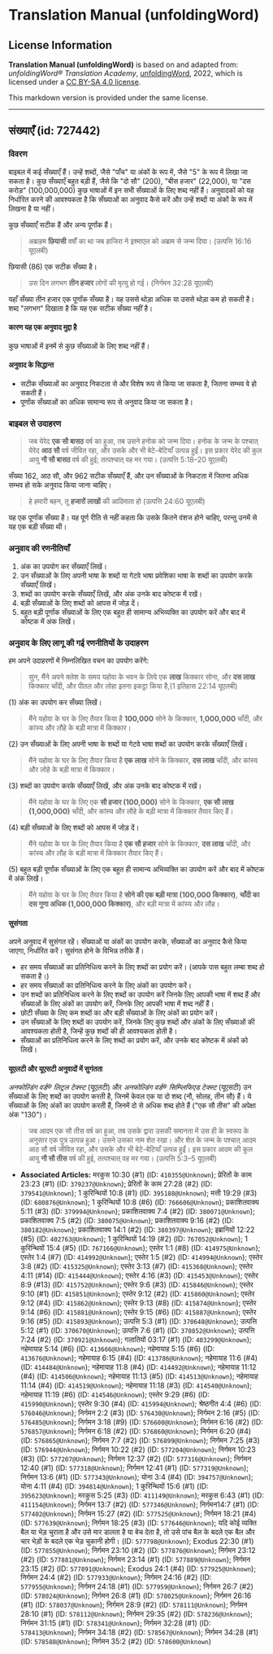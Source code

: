 # Translation Manual (unfoldingWord)

## License Information

**Translation Manual (unfoldingWord)** is based on and adapted from: _unfoldingWord® Translation Academy_, [unfoldingWord](https://unfoldingword.org/utw), 2022, which is licensed under a [CC BY-SA 4.0 license](https://creativecommons.org/licenses/by-sa/4.0/legalcode.en).

This markdown version is provided under the same license.



--------------------------------

## संख्याएँ (id: 727442)

### विवरण

बाइबल में कई सँख्याएँ हैं। उन्हें शब्दों, जैसे "पाँच" या अंकों के रूप में, जैसे "5" के रूप में लिखा जा सकता है। कुछ सँख्याएँ बहुत बड़ी हैं, जैसे कि "दो सौ" (200\), "बीस हजार" (22,000\), या "दस करोड़" (100,000,000\) कुछ भाषाओं में इन सभी सँख्याओं के लिए शब्द नहीं हैं। अनुवादकों को यह निर्धारित करने की आवश्यकता है कि सँख्याओं का अनुवाद कैसे करें और उन्हें शब्दों या अंकों के रूप में लिखना है या नहीं।

कुछ सँख्याएँ सटीक हैं और अन्य पूर्णांक हैं।

> अब्राहम **छियासी** वर्षों का था जब हाजिरा ने इश्माएल को अब्राम से जन्म दिया। (उत्पत्ति 16:16 यूएलबी)

छियासी (86\) एक सटीक सँख्या है।

> उस दिन लगभग **तीन हजार** लोगों की मृत्यु हो गई। (निर्गमन 32:28 यूएलबी)

यहाँ सँख्या तीन हजार एक पूर्णांक सँख्या है। यह उससे थोड़ा अधिक या उससे थोड़ा कम हो सकती है। शब्द "लगभग" दिखाता है कि यह एक सटीक सँख्या नहीं है।

#### कारण यह एक अनुवाद मुद्दा है

कुछ भाषाओं में इनमें से कुछ सँख्याओं के लिए शब्द नहीं हैं।

#### अनुवाद के सिद्धान्त

* सटीक सँख्याओं का अनुवाद निकटता से और विशेष रूप से किया जा सकता है, जितना सम्भव वे हो सकती हैं।
* पूर्णांक सँख्याओं का अधिक सामान्य रूप से अनुवाद किया जा सकता है।

### बाइबल से उदाहरण

> जब येरेद **एक सौ बासठ** वर्ष का हुआ, तब उसने हनोक को जन्म दिया। हनोक के जन्म के पश्चात् येरेद **आठ सौ** वर्ष जीवित रहा, और उसके और भी बेटे\-बेटियाँ उत्पन्न हुईं। इस प्रकार येरेद की कुल आयु **नौ सौ बासठ** वर्ष की हुई; तत्पश्चात् वह मर गया। (उत्पत्ति 5:18–20 यूएलबी)

सँख्या 162, आठ सौ, और 962 सटीक सँख्याएँ हैं, और उन सँख्याओं के निकटता में जितना अधिक सम्भव हो सके अनुवाद किया जाना चाहिए।

> हे हमारी बहन, तू **हजारों लाखों** की आदिमाता हो (उत्पत्ति 24:60 यूएलबी)

यह एक पूर्णांक सँख्या है। यह पूर्ण रीति से नहीं कहता कि उसके कितने वंशज होने चाहिए, परन्तु उनमें से यह एक बड़ी सँख्या थी।

### अनुवाद की रणनीतियाँ

1. अंक का उपयोग कर सँख्याएँ लिखें।
2. उन सँख्याओं के लिए अपनी भाषा के शब्दों या गेटवे भाषा प्रवेशिका भाषा के शब्दों का उपयोग करके सँख्याएँ लिखें।
3. शब्दों का उपयोग करके सँख्याएँ लिखें, और अंक उनके बाद कोष्टक में रखें।
4. बड़ी सँख्याओं के लिए शब्दों को आपस में जोड़ दें।
5. बहुत बड़ी पूर्णांक सँख्याओं के लिए एक बहुत ही सामान्य अभिव्यक्ति का उपयोग करें और बाद में कोष्टक में अंक लिखें।

### अनुवाद के लिए लागू की गई रणनीतियों के उदाहरण

हम अपने उदाहरणों में निम्नलिखित वचन का उपयोग करेंगे:

> सुन, मैंने अपने क्लेश के समय यहोवा के भवन के लिये एक **लाख** किक्कार सोना, और **दस लाख** किक्कार चाँदी, और पीतल और लोहा इतना इकट्ठा किया है,(1 इतिहास 22:14 यूएलबी)

(1\) अंक का उपयोग कर सँख्या लिखें।

> मैंने यहोवा के घर के लिए तैयार किया है **100,000** सोने के किक्कार, **1,000,000** चाँदी, और कांस्य और लौहे के बड़ी मात्रा में किक्कार।

(2\) उन सँख्याओं के लिए अपनी भाषा के शब्दों या गेटवे भाषा शब्दों का उपयोग करके सँख्याएँ लिखें।

> मैंने यहोवा के घर के लिए तैयार किया है **एक लाख** सोने के किक्कार, **दस लाख** चाँदी, और कांस्य और लोहे के बड़ी मात्रा में किक्कार।

(3\) शब्दों का उपयोग करके सँख्याएँ लिखें, और अंक उनके बाद कोष्टक में रखें।

> मैंने यहोवा के घर के लिए एक **सौ हजार (100,000\)** सोने के किक्कार, **एक सौ लाख (1,000,000\)** चाँदी, और कांस्य और लौहे के बड़ी मात्रा में किक्कार तैयार किए हैं।

(4\) बड़ी सँख्याओं के लिए शब्दों को आपस में जोड़ दें।

> मैंने यहोवा के घर के लिए तैयार किया है **एक सौ हजार** सोने के किक्कार, **दस लाख** चाँदी, और कांस्य और लौह के बड़ी मात्रा में किक्कार तैयार किए हैं।

(5\) बहुत बड़ी पूर्णांक सँख्याओं के लिए एक बहुत ही सामान्य अभिव्यक्ति का उपयोग करें और बाद में कोष्टक में अंक लिखें।

> मैंने यहोवा के घर के लिए तैयार किया है **सोने की एक बड़ी मात्रा (100,000 किक्कार)**, **चाँदी का दस गुणा अधिक (1,000,000 किक्कार)**, और बड़ी मात्रा में कांस्य और लौह।

#### सुसंगता

अपने अनुवाद में सुसंगत रहें। सँख्याओं या अंकों का उपयोग करके, सँख्याओं का अनुवाद कैसे किया जाएगा, निर्धारित करें। सुसंगत होने के विभिन्न तरीके हैं।

* हर समय सँख्याओं का प्रतिनिधित्व करने के लिए शब्दों का प्रयोग करें। (आपके पास बहुत लम्बा शब्द हो सकता है।)
* हर समय सँख्याओं का प्रतिनिधित्व करने के लिए अंकों का उपयोग करें।
* उन शब्दों का प्रतिनिधित्व करने के लिए शब्दों का उपयोग करें जिनके लिए आपकी भाषा में शब्द हैं और सँख्याओं के लिए अंकों का उपयोग करें, जिनके लिए आपकी भाषा में शब्द नहीं हैं।
* छोटी सँख्या के लिए कम शब्दों का और बड़ी सँख्याओं के लिए अंकों का प्रयोग करें।
* उन सँख्याओं के लिए शब्दों का उपयोग करें, जिनके लिए कुछ शब्दों और अंकों के लिए सँख्याओं की आवश्यकता होती है, जिन्हें कुछ शब्दों की ही आवश्यकता होती है।
* सँख्याओं का प्रतिनिधित्व करने के लिए शब्दों का प्रयोग करें, और उनके बाद कोष्टक में अंकों को लिखें।

#### यूएलटी और यूएसटी अनुवादों में सुगंतता

*अनफोल्डिंग वर्ड® लिट्रल टेक्स्ट* (यूएलटी) और *अनफोल्डिंग वर्ड® सिम्प्लिफिएड टेक्स्ट* (यूएसटी) उन सँख्याओं के लिए शब्दों का उपयोग करती है, जिनमें केवल एक या दो शब्द (नौ, सोलह, तीन सौ) हैं। ये सँख्याओं के लिए अंकों का उपयोग करती हैं, जिनमें दो से अधिक शब्द होते हैं ("एक सौ तीस" की अपेक्षा अंक "130")।

> जब आदम एक सौ तीस वर्ष का हुआ, तब उसके द्वारा उसकी समानता में उस ही के स्वरूप के अनुसार एक पुत्र उत्पन्न हुआ। उसने उसका नाम शेत रखा। और शेत के जन्म के पश्चात् आदम आठ सौ वर्ष जीवित रहा, और उसके और भी बेटे\-बेटियाँ उत्पन्न हुईं। इस प्रकार आदम की कुल आयु **नौ सौ तीस** वर्ष की हुई, तत्पश्चात् वह मर गया। (उत्पत्ति 5:3–5 यूएलबी)

* **Associated Articles:** मरकुस 10:30 (#1) (ID: `410355@Unknown`); प्रेरितों के काम 23:23 (#1) (ID: `379237@Unknown`); प्रेरितों के काम 27:28 (#2) (ID: `379541@Unknown`); 1 कुरिन्थियों 10:8 (#1) (ID: `395188@Unknown`); मत्ती 19:29 (#3) (ID: `680876@Unknown`); 1 कुरिन्थियों 10:8 (#6) (ID: `766606@Unknown`); प्रकाशितवाक्य 5:11 (#3) (ID: `379994@Unknown`); प्रकाशितवाक्य 7:4 (#2) (ID: `380071@Unknown`); प्रकाशितवाक्य 7:5 (#2) (ID: `380075@Unknown`); प्रकाशितवाक्य 9:16 (#2) (ID: `380182@Unknown`); प्रकाशितवाक्य 14:1 (#2) (ID: `380397@Unknown`); इब्रानियों 12:22 (#5) (ID: `402763@Unknown`); 1 कुरिन्थियों 14:19 (#2) (ID: `767052@Unknown`); 1 कुरिन्थियों 15:4 (#5) (ID: `767166@Unknown`); एस्तेर 1:1 (#8) (ID: `414975@Unknown`); एस्तेर 1:4 (#7) (ID: `414992@Unknown`); एस्तेर 1:5 (#2) (ID: `414994@Unknown`); एस्तेर 3:8 (#2) (ID: `415325@Unknown`); एस्तेर 3:13 (#7) (ID: `415368@Unknown`); एस्तेर 4:11 (#14) (ID: `415444@Unknown`); एस्तेर 4:16 (#3) (ID: `415453@Unknown`); एस्तेर 8:9 (#13) (ID: `415752@Unknown`); एस्तेर 9:6 (#3) (ID: `415846@Unknown`); एस्तेर 9:10 (#1) (ID: `415851@Unknown`); एस्तेर 9:12 (#2) (ID: `415860@Unknown`); एस्तेर 9:12 (#4) (ID: `415862@Unknown`); एस्तेर 9:13 (#8) (ID: `415874@Unknown`); एस्तेर 9:14 (#6) (ID: `415881@Unknown`); एस्तेर 9:15 (#6) (ID: `415887@Unknown`); एस्तेर 9:16 (#5) (ID: `415893@Unknown`); उत्पत्ति 5:3 (#1) (ID: `370648@Unknown`); उत्पत्ति 5:12 (#1) (ID: `370670@Unknown`); उत्पत्ति 7:6 (#1) (ID: `370852@Unknown`); उत्पत्ति 7:24 (#2) (ID: `370921@Unknown`); गलातियों 03:17 (#1) (ID: `403299@Unknown`); नहेमायाह 5:14 (#6) (ID: `413666@Unknown`); नहेमायाह 5:15 (#6) (ID: `413676@Unknown`); नहेमायाह 6:15 (#4) (ID: `413786@Unknown`); नहेमायाह 11:6 (#4) (ID: `414484@Unknown`); नहेमायाह 11:8 (#4) (ID: `414492@Unknown`); नहेमायाह 11:12 (#4) (ID: `414506@Unknown`); नहेमायाह 11:13 (#5) (ID: `414513@Unknown`); नहेमायाह 11:14 (#4) (ID: `414519@Unknown`); नहेमायाह 11:18 (#3) (ID: `414540@Unknown`); नहेमायाह 11:19 (#6) (ID: `414546@Unknown`); एस्तेर 9:29 (#6) (ID: `415990@Unknown`); एस्तेर 9:30 (#4) (ID: `415994@Unknown`); श्रेष्ठगीत 4:4 (#6) (ID: `576046@Unknown`); निर्गमन 2:2 (#3) (ID: `576430@Unknown`); निर्गमन 2:16 (#5) (ID: `576485@Unknown`); निर्गमन 3:18 (#9) (ID: `576600@Unknown`); निर्गमन 6:16 (#2) (ID: `576857@Unknown`); निर्गमन 6:18 (#2) (ID: `576860@Unknown`); निर्गमन 6:20 (#4) (ID: `576865@Unknown`); निर्गमन 7:7 (#2) (ID: `576899@Unknown`); निर्गमन 7:25 (#3) (ID: `576944@Unknown`); निर्गमन 10:22 (#2) (ID: `577204@Unknown`); निर्गमन 10:23 (#3) (ID: `577207@Unknown`); निर्गमन 12:37 (#2) (ID: `577316@Unknown`); निर्गमन 12:40 (#1) (ID: `577318@Unknown`); निर्गमन 12:41 (#1) (ID: `577319@Unknown`); निर्गमन 13:6 (#1) (ID: `577343@Unknown`); योना 3:4 (#4) (ID: `394757@Unknown`); योना 4:11 (#4) (ID: `394814@Unknown`); 1 कुरिन्थियों 15:6 (#1) (ID: `395623@Unknown`); मरकुस 5:25 (#3) (ID: `411149@Unknown`); मरकुस 6:43 (#1) (ID: `411154@Unknown`); निर्गमन 13:7 (#2) (ID: `577346@Unknown`); निर्गमन14:7 (#1) (ID: `577402@Unknown`); निर्गमन 15:27 (#2) (ID: `577525@Unknown`); निर्गमन 18:21 (#4) (ID: `577639@Unknown`); निर्गमन 18:25 (#3) (ID: `577646@Unknown`); यदि कोई व्यक्ति बैल या भेड़ चुराता है और उसे मार डालता है या बेच देता है, तो उसे पांच बैल के बदले एक बैल और चार भेड़ों के बदले एक भेड़ चुकानी होगी। (ID: `577798@Unknown`); Exodus 22:30 (#1) (ID: `577855@Unknown`); निर्गमन 23:10 (#2) (ID: `577876@Unknown`); निर्गमन 23:12 (#2) (ID: `577881@Unknown`); निर्गमन 23:14 (#1) (ID: `577889@Unknown`); निर्गमन 23:15 (#2) (ID: `577891@Unknown`); Exodus 24:1 (#4) (ID: `577925@Unknown`); निर्गमन 24:4 (#2) (ID: `577933@Unknown`); निर्गमन 24:16 (#2) (ID: `577955@Unknown`); निर्गमन 24:18 (#1) (ID: `577959@Unknown`); निर्गमन 26:7 (#2) (ID: `578024@Unknown`); निर्गमन 26:8 (#1) (ID: `578025@Unknown`); निर्गमन 26:16 (#1) (ID: `578037@Unknown`); निर्गमन 28:9 (#2) (ID: `578111@Unknown`); निर्गमन 28:10 (#1) (ID: `578112@Unknown`); निर्गमन 29:35 (#2) (ID: `578236@Unknown`); निर्गमन 31:15 (#1) (ID: `578341@Unknown`); निर्गमन 32:28 (#1) (ID: `578413@Unknown`); निर्गमन 34:18 (#2) (ID: `578567@Unknown`); निर्गमन 34:28 (#1) (ID: `578588@Unknown`); निर्गमन 35:2 (#2) (ID: `578600@Unknown`)

